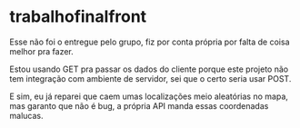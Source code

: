 # trabalhofinalfront

Esse não foi o entregue pelo grupo, fiz por conta própria por falta de coisa melhor pra fazer. 

Estou usando GET pra passar os dados do cliente porque este projeto não tem integração com ambiente de servidor, sei que o certo seria usar POST.

E sim, eu já reparei que caem umas localizações meio aleatórias no mapa, mas garanto que não é bug, a própria API manda essas coordenadas malucas.
